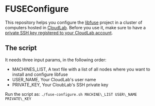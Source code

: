 # FUSEConfigure
This repository helps you configure the <a href="https://github.com/libfuse/libfuse">libfuse</a> project
in a cluster of computers hosted in <a href="https://cloudlab.us/">CloudLab</a>.
Before you use it, make sure to have a <a href="http://docs.cloudlab.us/users.html#%28part._ssh-access%29">private SSH key registered to your CloudLab account</a>.

## The script
It needs three input params, in the following order:
* MACHINES\_LIST, A text file with a list of all nodes where you want to install and configure libfuse
* USER\_NAME, Your CloudLab's user name
* PRIVATE\_KEY, Your CloubLab's SSH private key

Run the script as:
`./fuse-configure.sh MACHINE\_LIST USER\_NAME PRIVATE\_KEY`


